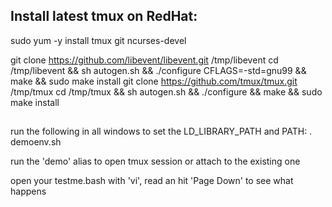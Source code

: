 ## Install latest tmux on RedHat:

 sudo yum -y install tmux git ncurses-devel

 git clone https://github.com/libevent/libevent.git /tmp/libevent
 cd /tmp/libevent && sh autogen.sh && ./configure CFLAGS=-std=gnu99 && make && sudo make install
 git clone https://github.com/tmux/tmux.git /tmp/tmux
 cd /tmp/tmux && sh autogen.sh && ./configure && make && sudo make install

##

run the following in all windows to set the LD_LIBRARY_PATH and PATH:
 . demoenv.sh

run the 'demo' alias to open tmux session or attach to the existing one

open your testme.bash with 'vi', read an hit 'Page Down' to see what happens
